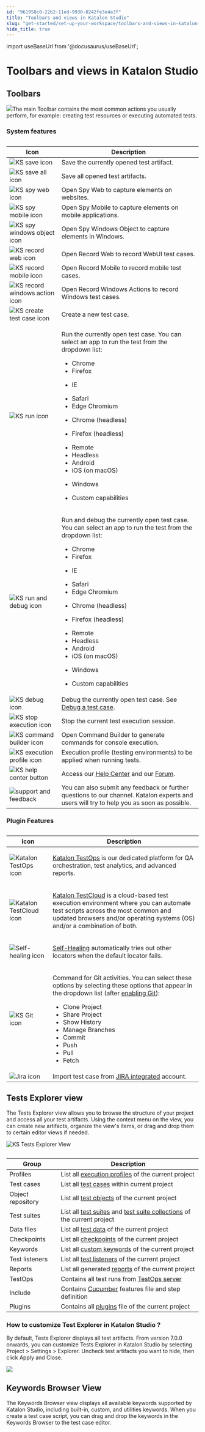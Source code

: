```yaml
---
id: "961958c0-22b2-11ed-9930-0242fe3e4a3f"
title: "Toolbars and views in Katalon Studio"
slug: "get-started/set-up-your-workspace/toolbars-and-views-in-katalon-studio"
hide_title: true
---
```

import useBaseUrl from '@docusaurus/useBaseUrl';


# <a id="topic-5362" class="anchor_top_offset"/><a id="ariaid-title1" class="anchor_top_offset"/>Toolbars and views in <span xmlns="http://www.w3.org/1999/xhtml" className="ph">Katalon Studio</span> 


## <a id="topic-888" class="anchor_top_offset"/>Toolbars

<p xmlns="http://www.w3.org/1999/xhtml" className="p"><img className="image" src={useBaseUrl("/1e1891a0-6ec6-11ed-a602-0242cfbc79b5.png")} />The main <span className="ph uicontrol">Toolbar</span> contains the most common actions you usually perform, for example: creating test resources or executing automated tests.</p> 

### System features

<div xmlns="http://www.w3.org/1999/xhtml" className="p"><table className="table anchor_top_offset" id="topic-888__d6af2f37-b12e-4495-a1ec-b2546affd898"><caption /><colgroup><col style={{width: '50%'}} /><col style={{width: '50%'}} /></colgroup><thead className="thead"><tr className><th className="entry anchor_top_offset" id="topic-888__d6af2f37-b12e-4495-a1ec-b2546affd898__entry__1">Icon</th><th className="entry anchor_top_offset" id="topic-888__d6af2f37-b12e-4495-a1ec-b2546affd898__entry__2"> Description</th></tr></thead><tbody className="tbody"><tr className><td className="entry" headers="topic-888__d6af2f37-b12e-4495-a1ec-b2546affd898__entry__1 topic-888__d6af2f37-b12e-4495-a1ec-b2546affd898__entry__2 "><img className="image anchor_top_offset" id="topic-888__ks-save-icon" width={50} src={useBaseUrl("/ee877ea0-8e39-11ec-ad3c-024208599ecc.png")} alt="KS save icon" /></td><td className="entry" headers="topic-888__d6af2f37-b12e-4495-a1ec-b2546affd898__entry__1 topic-888__d6af2f37-b12e-4495-a1ec-b2546affd898__entry__2 ">Save the currently opened test artifact.</td></tr><tr className><td className="entry" headers="topic-888__d6af2f37-b12e-4495-a1ec-b2546affd898__entry__1 topic-888__d6af2f37-b12e-4495-a1ec-b2546affd898__entry__2 "><img className="image anchor_top_offset" id="topic-888__ks-save-all-button" width={50} src={useBaseUrl("/ee8338e0-8e39-11ec-ad3c-024208599ecc.png")} alt="KS save all icon" /></td><td className="entry" headers="topic-888__d6af2f37-b12e-4495-a1ec-b2546affd898__entry__1 topic-888__d6af2f37-b12e-4495-a1ec-b2546affd898__entry__2 ">Save all opened test artifacts.</td></tr><tr className><td className="entry" headers="topic-888__d6af2f37-b12e-4495-a1ec-b2546affd898__entry__1 topic-888__d6af2f37-b12e-4495-a1ec-b2546affd898__entry__2 "><img className="image anchor_top_offset" id="topic-888__ks-spy-web-button" width={50} src={useBaseUrl("/ee7be5e0-8e39-11ec-ad3c-024208599ecc.png")} alt="KS spy web icon" /></td><td className="entry" headers="topic-888__d6af2f37-b12e-4495-a1ec-b2546affd898__entry__1 topic-888__d6af2f37-b12e-4495-a1ec-b2546affd898__entry__2 ">Open <span className="ph uicontrol">Spy Web</span> to capture elements on websites.</td></tr><tr className><td className="entry" headers="topic-888__d6af2f37-b12e-4495-a1ec-b2546affd898__entry__1 topic-888__d6af2f37-b12e-4495-a1ec-b2546affd898__entry__2 "><img className="image anchor_top_offset" id="topic-888__ks-spy-mobile-button" width={50} src={useBaseUrl("/ee602080-8e39-11ec-ad3c-024208599ecc.png")} alt="KS spy mobile icon" /></td><td className="entry" headers="topic-888__d6af2f37-b12e-4495-a1ec-b2546affd898__entry__1 topic-888__d6af2f37-b12e-4495-a1ec-b2546affd898__entry__2 ">Open <span className="ph uicontrol">Spy Mobile</span> to capture elements on mobile applications.</td></tr><tr className><td className="entry" headers="topic-888__d6af2f37-b12e-4495-a1ec-b2546affd898__entry__1 topic-888__d6af2f37-b12e-4495-a1ec-b2546affd898__entry__2 "><img className="image anchor_top_offset" id="topic-888__ks-spy-windows-object-button" width={50} src={useBaseUrl("/edcba8b0-8e39-11ec-ad3c-024208599ecc.png")} alt="KS spy windows object icon" /></td><td className="entry" headers="topic-888__d6af2f37-b12e-4495-a1ec-b2546affd898__entry__1 topic-888__d6af2f37-b12e-4495-a1ec-b2546affd898__entry__2 ">Open <span className="ph uicontrol">Spy Windows Object</span> to capture elements in Windows.</td></tr><tr className><td className="entry" headers="topic-888__d6af2f37-b12e-4495-a1ec-b2546affd898__entry__1 topic-888__d6af2f37-b12e-4495-a1ec-b2546affd898__entry__2 "><img className="image anchor_top_offset" id="topic-888__ks-record-web-button" width={50} src={useBaseUrl("/ee7f1a30-8e39-11ec-ad3c-024208599ecc.png")} alt="KS record web icon" /></td><td className="entry" headers="topic-888__d6af2f37-b12e-4495-a1ec-b2546affd898__entry__1 topic-888__d6af2f37-b12e-4495-a1ec-b2546affd898__entry__2 ">Open <span className="ph uicontrol">Record Web</span> to record WebUI test cases.</td></tr><tr className><td className="entry" headers="topic-888__d6af2f37-b12e-4495-a1ec-b2546affd898__entry__1 topic-888__d6af2f37-b12e-4495-a1ec-b2546affd898__entry__2 "><img className="image anchor_top_offset" id="topic-888__ks-record-mobile-button" width={50} src={useBaseUrl("/ee74b9f0-8e39-11ec-ad3c-024208599ecc.png")} alt="KS record mobile icon" /></td><td className="entry" headers="topic-888__d6af2f37-b12e-4495-a1ec-b2546affd898__entry__1 topic-888__d6af2f37-b12e-4495-a1ec-b2546affd898__entry__2 ">Open <span className="ph uicontrol">Record Mobile</span> to record mobile test cases.</td></tr><tr className><td className="entry" headers="topic-888__d6af2f37-b12e-4495-a1ec-b2546affd898__entry__1 topic-888__d6af2f37-b12e-4495-a1ec-b2546affd898__entry__2 "><img className="image anchor_top_offset" id="topic-888__ks-record-windows-actions-button" width={50} src={useBaseUrl("/eec60e40-8e39-11ec-ad3c-024208599ecc.png")} alt="KS record windows action icon" /></td><td className="entry" headers="topic-888__d6af2f37-b12e-4495-a1ec-b2546affd898__entry__1 topic-888__d6af2f37-b12e-4495-a1ec-b2546affd898__entry__2 ">Open <span className="ph uicontrol">Record Windows Actions</span> to record Windows test cases.</td></tr><tr className><td className="entry" headers="topic-888__d6af2f37-b12e-4495-a1ec-b2546affd898__entry__1 topic-888__d6af2f37-b12e-4495-a1ec-b2546affd898__entry__2 "><img className="image" width={40} src={useBaseUrl("/9600a0a0-22b2-11ed-9930-0242fe3e4a3f.svg")} alt="KS create test case icon" /></td><td className="entry" headers="topic-888__d6af2f37-b12e-4495-a1ec-b2546affd898__entry__1 topic-888__d6af2f37-b12e-4495-a1ec-b2546affd898__entry__2 ">Create a new test case.</td></tr><tr className><td className="entry" headers="topic-888__d6af2f37-b12e-4495-a1ec-b2546affd898__entry__1 topic-888__d6af2f37-b12e-4495-a1ec-b2546affd898__entry__2 "><img className="image anchor_top_offset" id="topic-888__ks-run-button" width={50} src={useBaseUrl("/ee6a80c0-8e39-11ec-ad3c-024208599ecc.png")} alt="KS run icon" /></td><td className="entry" headers="topic-888__d6af2f37-b12e-4495-a1ec-b2546affd898__entry__1 topic-888__d6af2f37-b12e-4495-a1ec-b2546affd898__entry__2 "><p className="p">Run the currently open test case. You can select an app to run the test from the dropdown list:</p><ul className="ul"><li className="li">Chrome</li><li className="li">Firefox</li><li className="li"><p className="p">IE</p></li><li className="li">Safari</li><li className="li">Edge Chromium</li><li className="li"><p className="p">Chrome (headless)</p></li><li className="li"><p className="p">Firefox (headless)</p></li><li className="li">Remote</li><li className="li">Headless</li><li className="li">Android</li><li className="li">iOS (on macOS)</li><li className="li"><p className="p">Windows</p></li><li className="li">Custom capabilities</li></ul></td></tr><tr className><td className="entry" headers="topic-888__d6af2f37-b12e-4495-a1ec-b2546affd898__entry__1 topic-888__d6af2f37-b12e-4495-a1ec-b2546affd898__entry__2 "><img className="image anchor_top_offset" id="topic-888__ks-run-and-debug-button" width={50} src={useBaseUrl("/edd0b1c0-8e39-11ec-ad3c-024208599ecc.png")} alt="KS run and debug icon" /></td><td className="entry" headers="topic-888__d6af2f37-b12e-4495-a1ec-b2546affd898__entry__1 topic-888__d6af2f37-b12e-4495-a1ec-b2546affd898__entry__2 "><p className="p">Run and debug the currently open test case. You can select an app to run the test from the dropdown list:</p><ul className="ul"><li className="li">Chrome</li><li className="li">Firefox</li><li className="li"><p className="p">IE</p></li><li className="li">Safari</li><li className="li">Edge Chromium</li><li className="li"><p className="p">Chrome (headless)</p></li><li className="li"><p className="p">Firefox (headless)</p></li><li className="li">Remote</li><li className="li">Headless</li><li className="li">Android</li><li className="li">iOS (on macOS)</li><li className="li"><p className="p">Windows</p></li><li className="li">Custom capabilities</li></ul></td></tr><tr className><td className="entry" headers="topic-888__d6af2f37-b12e-4495-a1ec-b2546affd898__entry__1 topic-888__d6af2f37-b12e-4495-a1ec-b2546affd898__entry__2 "><img className="image anchor_top_offset" id="topic-888__ks-debug-button" width={100} src={useBaseUrl("/ede9b800-8e39-11ec-ad3c-024208599ecc.png")} alt="KS debug icon" /></td><td className="entry" headers="topic-888__d6af2f37-b12e-4495-a1ec-b2546affd898__entry__1 topic-888__d6af2f37-b12e-4495-a1ec-b2546affd898__entry__2 ">Debug the currently open test case. See <a className="xref" href="/docs/create-tests/debug-a-test-case/debug-a-test-case-in-katalon-studio">Debug a test case</a>.</td></tr><tr className><td className="entry" headers="topic-888__d6af2f37-b12e-4495-a1ec-b2546affd898__entry__1 topic-888__d6af2f37-b12e-4495-a1ec-b2546affd898__entry__2 "><img className="image anchor_top_offset" id="topic-888__ks-stop-execution-button" width={50} src={useBaseUrl("/ee970f00-8e39-11ec-ad3c-024208599ecc.png")} alt="KS stop execution icon" /></td><td className="entry" headers="topic-888__d6af2f37-b12e-4495-a1ec-b2546affd898__entry__1 topic-888__d6af2f37-b12e-4495-a1ec-b2546affd898__entry__2 ">Stop the current test execution session.</td></tr><tr className><td className="entry" headers="topic-888__d6af2f37-b12e-4495-a1ec-b2546affd898__entry__1 topic-888__d6af2f37-b12e-4495-a1ec-b2546affd898__entry__2 "><img className="image anchor_top_offset" id="topic-888__ks-cmd-builder-button" width={50} src={useBaseUrl("/ee9a1c40-8e39-11ec-ad3c-024208599ecc.png")} alt="KS command builder icon" /></td><td className="entry" headers="topic-888__d6af2f37-b12e-4495-a1ec-b2546affd898__entry__1 topic-888__d6af2f37-b12e-4495-a1ec-b2546affd898__entry__2 ">Open <span className="ph uicontrol">Command Builder</span> to generate commands for console execution.</td></tr><tr className><td className="entry" headers="topic-888__d6af2f37-b12e-4495-a1ec-b2546affd898__entry__1 topic-888__d6af2f37-b12e-4495-a1ec-b2546affd898__entry__2 "><img className="image anchor_top_offset" id="topic-888__ks-execution-profile-button" width={80} src={useBaseUrl("/ededd6b0-8e39-11ec-ad3c-024208599ecc.png")} alt="KS execution profile icon" /></td><td className="entry" headers="topic-888__d6af2f37-b12e-4495-a1ec-b2546affd898__entry__1 topic-888__d6af2f37-b12e-4495-a1ec-b2546affd898__entry__2 ">Execution profile (testing environments) to be applied when running tests.</td></tr><tr className><td className="entry" headers="topic-888__d6af2f37-b12e-4495-a1ec-b2546affd898__entry__1 topic-888__d6af2f37-b12e-4495-a1ec-b2546affd898__entry__2 "><img className="image anchor_top_offset" id="topic-888__ks-help-center-button" width={40} src={useBaseUrl("/ee32a7e0-8e39-11ec-ad3c-024208599ecc.png")} alt="KS help center button" /></td><td className="entry" headers="topic-888__d6af2f37-b12e-4495-a1ec-b2546affd898__entry__1 topic-888__d6af2f37-b12e-4495-a1ec-b2546affd898__entry__2 ">Access our <a className="xref j-external-link" href="https://katalonsupport.force.com/katalonhelpcenter/s/" target="_blank">Help Center</a> and our <a className="xref j-external-link" href="https://forum.katalon.com/" target="_blank">Forum</a>.</td></tr><tr className><td className="entry" headers="topic-888__d6af2f37-b12e-4495-a1ec-b2546affd898__entry__1 topic-888__d6af2f37-b12e-4495-a1ec-b2546affd898__entry__2 "><img className="image" width={150} src={useBaseUrl("/95f248c0-22b2-11ed-9930-0242fe3e4a3f.png")} alt="support and feedback" /></td><td className="entry" headers="topic-888__d6af2f37-b12e-4495-a1ec-b2546affd898__entry__1 topic-888__d6af2f37-b12e-4495-a1ec-b2546affd898__entry__2 ">You can also submit any feedback or further questions to our channel. Katalon experts and users will try to help you as soon as possible.</td></tr></tbody></table></div>

### Plugin Features

<div xmlns="http://www.w3.org/1999/xhtml" className="p"><table className="table anchor_top_offset" id="topic-888__13ec2312-4264-4870-9a58-34138eafe55d"><caption /><colgroup><col style={{width: '50%'}} /><col style={{width: '50%'}} /></colgroup><thead className="thead"><tr className><th className="entry anchor_top_offset" id="topic-888__13ec2312-4264-4870-9a58-34138eafe55d__entry__1">Icon</th><th className="entry anchor_top_offset" id="topic-888__13ec2312-4264-4870-9a58-34138eafe55d__entry__2">Description</th></tr></thead><tbody className="tbody"><tr className><td className="entry" headers="topic-888__13ec2312-4264-4870-9a58-34138eafe55d__entry__1 topic-888__13ec2312-4264-4870-9a58-34138eafe55d__entry__2 "><img className="image anchor_top_offset" id="topic-888__ks-testops-button" src={useBaseUrl("/ee4608d0-8e39-11ec-ad3c-024208599ecc.png")} alt="Katalon TestOps icon" /></td><td className="entry" headers="topic-888__13ec2312-4264-4870-9a58-34138eafe55d__entry__1 topic-888__13ec2312-4264-4870-9a58-34138eafe55d__entry__2 "><p className="p"><a className="xref j-external-link" href="https://docs.katalon.com/katalon-analytics/docs/overview.html" target="_blank"><span className="ph">Katalon TestOps</span></a> is our dedicated platform for QA orchestration, test analytics, and advanced reports.</p></td></tr><tr className><td className="entry" headers="topic-888__13ec2312-4264-4870-9a58-34138eafe55d__entry__1 topic-888__13ec2312-4264-4870-9a58-34138eafe55d__entry__2 "><img className="image anchor_top_offset" id="topic-888__ks-testcloud-button" width={36} src={useBaseUrl("/ee425f50-8e39-11ec-ad3c-024208599ecc.png")} alt="Katalon TestCloud icon" /></td><td className="entry" headers="topic-888__13ec2312-4264-4870-9a58-34138eafe55d__entry__1 topic-888__13ec2312-4264-4870-9a58-34138eafe55d__entry__2 "><p className="p"><a className="xref j-external-link" href="https://docs.katalon.com/katalon-testcloud/docs/testcloud-overview.html" target="_blank"><span className="ph">Katalon TestCloud</span></a> is a cloud-based test execution environment where you can automate test scripts across the most common and updated browsers and/or operating systems (OS) and/or a combination of both.</p></td></tr><tr className><td className="entry" headers="topic-888__13ec2312-4264-4870-9a58-34138eafe55d__entry__1 topic-888__13ec2312-4264-4870-9a58-34138eafe55d__entry__2 "><img className="image anchor_top_offset" id="topic-888__ks-self-healing-button" src={useBaseUrl("/ee3a9720-8e39-11ec-ad3c-024208599ecc.png")} alt="Self-healing icon" /></td><td className="entry" headers="topic-888__13ec2312-4264-4870-9a58-34138eafe55d__entry__1 topic-888__13ec2312-4264-4870-9a58-34138eafe55d__entry__2 "><p className="p"><a className="xref" href="/docs/plugins-and-add-ons/katalon-recorder-extension/get-your-job-done/execute-scenarios/use-the-self-healing-function-in-katalon-recorder#id_1">Self-Healing</a> automatically tries out other locators when the default locator fails.</p></td></tr><tr className><td className="entry" headers="topic-888__13ec2312-4264-4870-9a58-34138eafe55d__entry__1 topic-888__13ec2312-4264-4870-9a58-34138eafe55d__entry__2 "><img className="image anchor_top_offset" id="topic-888__ks-git-button" src={useBaseUrl("/ee2ed750-8e39-11ec-ad3c-024208599ecc.png")} alt="KS Git icon" /></td><td className="entry" headers="topic-888__13ec2312-4264-4870-9a58-34138eafe55d__entry__1 topic-888__13ec2312-4264-4870-9a58-34138eafe55d__entry__2 "><p className="p">Command for Git activities. You can select these options by selecting these options that appear in the dropdown list (after <a className="xref" href="/docs/create-tests/manage-projects/project-settings/git-integration/git-integration-in-katalon-studio">enabling Git</a>):</p><ul className="ul"><li className="li">Clone Project</li><li className="li">Share Project</li><li className="li">Show History</li><li className="li">Manage Branches</li><li className="li">Commit</li><li className="li">Push</li><li className="li">Pull</li><li className="li">Fetch</li></ul></td></tr><tr className><td className="entry" headers="topic-888__13ec2312-4264-4870-9a58-34138eafe55d__entry__1 topic-888__13ec2312-4264-4870-9a58-34138eafe55d__entry__2 "><img className="image anchor_top_offset" id="topic-888__ks-Jira-button" width={40} src={useBaseUrl("/ee36c690-8e39-11ec-ad3c-024208599ecc.png")} alt="Jira icon" /></td><td className="entry" headers="topic-888__13ec2312-4264-4870-9a58-34138eafe55d__entry__1 topic-888__13ec2312-4264-4870-9a58-34138eafe55d__entry__2 ">Import test case from <a className="xref j-external-link" href="https://store.katalon.com/product/3/Jira-Integration" target="_blank">JIRA integrated</a> account.</td></tr></tbody></table></div>

## <a id="concept-2869" class="anchor_top_offset"/>Tests Explorer view

<p xmlns="http://www.w3.org/1999/xhtml" className="p">The <span className="ph uicontrol">Tests Explorer</span> view allows you to browse the structure of your project and access all your test artifacts. Using the context menu on the view, you can create new artifacts, organize the view's items, or drag and drop them to certain editor views if needed.</p> 
<p xmlns="http://www.w3.org/1999/xhtml" className="p"><img className="image" width={500} src={useBaseUrl("/ee9d77a0-8e39-11ec-ad3c-024208599ecc.png")} alt="KS Tests Explorer View" /></p> 
<div xmlns="http://www.w3.org/1999/xhtml" className="p"><table className="table anchor_top_offset" id="concept-2869__175d9424-8900-4748-8940-e9a9f24e4e5e"><caption /><colgroup><col style={{width: '50%'}} /><col style={{width: '50%'}} /></colgroup><thead className="thead"><tr className><th className="entry anchor_top_offset" id="concept-2869__175d9424-8900-4748-8940-e9a9f24e4e5e__entry__1">Group</th><th className="entry anchor_top_offset" id="concept-2869__175d9424-8900-4748-8940-e9a9f24e4e5e__entry__2"> Description</th></tr></thead><tbody className="tbody"><tr className><td className="entry" headers="concept-2869__175d9424-8900-4748-8940-e9a9f24e4e5e__entry__1 concept-2869__175d9424-8900-4748-8940-e9a9f24e4e5e__entry__2 ">Profiles</td><td className="entry" headers="concept-2869__175d9424-8900-4748-8940-e9a9f24e4e5e__entry__1 concept-2869__175d9424-8900-4748-8940-e9a9f24e4e5e__entry__2 ">List all <a className="xref" href="/docs/create-tests/data-driven-testing/execution-profile">execution profiles</a> of the current project</td></tr><tr className><td className="entry" headers="concept-2869__175d9424-8900-4748-8940-e9a9f24e4e5e__entry__1 concept-2869__175d9424-8900-4748-8940-e9a9f24e4e5e__entry__2 ">Test cases</td><td className="entry" headers="concept-2869__175d9424-8900-4748-8940-e9a9f24e4e5e__entry__1 concept-2869__175d9424-8900-4748-8940-e9a9f24e4e5e__entry__2 ">List all <a className="xref" href="/docs/create-tests/create-test-cases/create-test-case-overview">test cases</a> within current project</td></tr><tr className><td className="entry" headers="concept-2869__175d9424-8900-4748-8940-e9a9f24e4e5e__entry__1 concept-2869__175d9424-8900-4748-8940-e9a9f24e4e5e__entry__2 "> Object repository</td><td className="entry" headers="concept-2869__175d9424-8900-4748-8940-e9a9f24e4e5e__entry__1 concept-2869__175d9424-8900-4748-8940-e9a9f24e4e5e__entry__2 ">List all <a className="xref" href="/docs/create-tests/test-objects/web-test-objects/manage-web-test-objects-in-katalon-studio">test objects</a> of the current project</td></tr><tr className><td className="entry" headers="concept-2869__175d9424-8900-4748-8940-e9a9f24e4e5e__entry__1 concept-2869__175d9424-8900-4748-8940-e9a9f24e4e5e__entry__2 ">Test suites</td><td className="entry" headers="concept-2869__175d9424-8900-4748-8940-e9a9f24e4e5e__entry__1 concept-2869__175d9424-8900-4748-8940-e9a9f24e4e5e__entry__2 ">List all <a className="xref" href="/docs/organize/manage-tests/test-suite/manage-test-suites-in-katalon-studio">test suites</a> and <a className="xref" href="/docs/organize/manage-tests/manage-test-suite-collections-in-katalon-studio">test suite collections</a> of the current project</td></tr><tr className><td className="entry" headers="concept-2869__175d9424-8900-4748-8940-e9a9f24e4e5e__entry__1 concept-2869__175d9424-8900-4748-8940-e9a9f24e4e5e__entry__2 ">Data files </td><td className="entry" headers="concept-2869__175d9424-8900-4748-8940-e9a9f24e4e5e__entry__1 concept-2869__175d9424-8900-4748-8940-e9a9f24e4e5e__entry__2 ">List all <a className="xref" href="/docs/create-tests/data-driven-testing/manage-test-data">test data</a> of the current project</td></tr><tr className><td className="entry" headers="concept-2869__175d9424-8900-4748-8940-e9a9f24e4e5e__entry__1 concept-2869__175d9424-8900-4748-8940-e9a9f24e4e5e__entry__2 ">Checkpoints</td><td className="entry" headers="concept-2869__175d9424-8900-4748-8940-e9a9f24e4e5e__entry__1 concept-2869__175d9424-8900-4748-8940-e9a9f24e4e5e__entry__2 ">List all <a className="xref" href="/docs/create-tests/data-driven-testing/manage-checkpoints">checkpoints</a> of the current project</td></tr><tr className><td className="entry" headers="concept-2869__175d9424-8900-4748-8940-e9a9f24e4e5e__entry__1 concept-2869__175d9424-8900-4748-8940-e9a9f24e4e5e__entry__2 ">Keywords</td><td className="entry" headers="concept-2869__175d9424-8900-4748-8940-e9a9f24e4e5e__entry__1 concept-2869__175d9424-8900-4748-8940-e9a9f24e4e5e__entry__2 "> List all <a className="xref" href="/docs/create-tests/keywords/custom-keywords/introduction-to-custom-keywords-in-katalon-studio">custom keywords</a> of the current project</td></tr><tr className><td className="entry" headers="concept-2869__175d9424-8900-4748-8940-e9a9f24e4e5e__entry__1 concept-2869__175d9424-8900-4748-8940-e9a9f24e4e5e__entry__2 ">Test listeners</td><td className="entry" headers="concept-2869__175d9424-8900-4748-8940-e9a9f24e4e5e__entry__1 concept-2869__175d9424-8900-4748-8940-e9a9f24e4e5e__entry__2 ">List all <a className="xref" href="/docs/create-tests/create-test-cases/test-fixtures-and-test-listeners-test-hooks-in-katalon-studio#concept-7786">test listeners</a> of the current project</td></tr><tr className><td className="entry" headers="concept-2869__175d9424-8900-4748-8940-e9a9f24e4e5e__entry__1 concept-2869__175d9424-8900-4748-8940-e9a9f24e4e5e__entry__2 ">Reports</td><td className="entry" headers="concept-2869__175d9424-8900-4748-8940-e9a9f24e4e5e__entry__1 concept-2869__175d9424-8900-4748-8940-e9a9f24e4e5e__entry__2 ">List all generated <a className="xref" href="/docs/analyze/reports/view-test-reports/view-test-reports-in-katalon-studio/view-test-suite-and-test-suite-collection-reports-in-katalon-studio">reports</a> of the current project</td></tr><tr className><td className="entry" headers="concept-2869__175d9424-8900-4748-8940-e9a9f24e4e5e__entry__1 concept-2869__175d9424-8900-4748-8940-e9a9f24e4e5e__entry__2 ">TestOps</td><td className="entry" headers="concept-2869__175d9424-8900-4748-8940-e9a9f24e4e5e__entry__1 concept-2869__175d9424-8900-4748-8940-e9a9f24e4e5e__entry__2 "> Contains all test runs from <a className="xref j-external-link" href="https://testops.katalon.io/" target="_blank">TestOps server</a></td></tr><tr className><td className="entry" headers="concept-2869__175d9424-8900-4748-8940-e9a9f24e4e5e__entry__1 concept-2869__175d9424-8900-4748-8940-e9a9f24e4e5e__entry__2 ">Include</td><td className="entry" headers="concept-2869__175d9424-8900-4748-8940-e9a9f24e4e5e__entry__1 concept-2869__175d9424-8900-4748-8940-e9a9f24e4e5e__entry__2 ">Contains <a className="xref" href="/docs/create-tests/keywords/keyword-description-in-katalon-studio/cucumber-keywords/cucumber-run-feature-file-with-tags">Cucumber</a> features file and step definition</td></tr><tr className><td className="entry" headers="concept-2869__175d9424-8900-4748-8940-e9a9f24e4e5e__entry__1 concept-2869__175d9424-8900-4748-8940-e9a9f24e4e5e__entry__2 ">Plugins</td><td className="entry" headers="concept-2869__175d9424-8900-4748-8940-e9a9f24e4e5e__entry__1 concept-2869__175d9424-8900-4748-8940-e9a9f24e4e5e__entry__2 ">Contains all <a className="xref" href="/docs/plugins-and-add-ons/katalon-store/katalon-studio-plugins/using-katalon-store-plugins#id_1">plugins</a> file of the current project</td></tr></tbody></table></div>

### How to customize Test Explorer in <span xmlns="http://www.w3.org/1999/xhtml" className="ph">Katalon Studio</span> ?

<p xmlns="http://www.w3.org/1999/xhtml" className="p">By default, <span className="ph uicontrol">Tests Explorer</span> displays all test artifacts. From version 7.0.0 onwards, you can customize <span className="ph uicontrol">Tests Explorer</span> in <span className="ph">Katalon Studio</span> by selecting <span className="ph uicontrol">Project</span> &gt; <span className="ph uicontrol">Settings</span> &gt; <span className="ph uicontrol">Explorer</span>. Uncheck test artifacts you want to hide, then click <span className="ph uicontrol">Apply and Close</span>.</p> 
<p xmlns="http://www.w3.org/1999/xhtml" className="p"><img className="image" width={700} src={useBaseUrl("/4796d610-2847-11ed-9930-0242fe3e4a3f.png")} /></p> 

## <a id="concept-8435" class="anchor_top_offset"/>Keywords Browser View

<p xmlns="http://www.w3.org/1999/xhtml" className="p">The <span className="ph uicontrol">Keywords Browser</span> view displays all available keywords supported by <span className="ph">Katalon Studio</span>, including built-in, custom, and utilities keywords. When you create a test case script, you can drag and drop the keywords in the <span className="ph uicontrol">Keywords Browser</span> to the test case editor.</p> 
<p xmlns="http://www.w3.org/1999/xhtml" className="p"><svg xmlns="http://www.w3.org/2000/svg" height={445} id="svgcontent" overflow="visible" viewBox="0 0 510 445" width={510} x={510} y={445} className="anchor_top_offset"><g className="layer " style={{pointerEvents: 'all'}}><title style={{pointerEvents: 'inherit'}}>Layer 1</title><image height={445} id="svg_15047316-72f1-4747-ac30-a17c1d0f4e56" width={510} actuate="onLoad" show="embed" type="simple" href="/95f1ac80-22b2-11ed-9930-0242fe3e4a3f.png" className="anchor_top_offset" /><rect fill="#000000" fillOpacity={0} height={38} id="svg_1" rx={4} ry={4} stroke="#0077ed" strokeOpacity={1} strokeWidth={4} width={40} x="12.5" y="37.5" className="anchor_top_offset" /></g></svg></p> 

## <a id="concept-2664" class="anchor_top_offset"/>Editors

<p xmlns="http://www.w3.org/1999/xhtml" className="p">The editor is used to modify the detailed information of an object. Each test artifact has its own editor.</p> 

### <a id="concept-5999" class="anchor_top_offset"/>Test Case editor

<p xmlns="http://www.w3.org/1999/xhtml" className="p">A test case is a set of actions executed to verify a particular feature or functionality of your software application.</p> 
<div xmlns="http://www.w3.org/1999/xhtml" className="p">When you open a test case, the test case editor contains the detailed information of that test case in the following tabs:<ul className="ul"><li className="li">Manual tab</li><li className="li">Script tab</li><li className="li">Variables tab</li><li className="li">Variables (Script mode) tab</li><li className="li">Data bindingData binding </li><li className="li">Integration tab</li><li className="li">Properties tab</li></ul></div>
<h4 xmlns="http://www.w3.org/1999/xhtml" className="title sectiontitle">Manual tab</h4> 
<p xmlns="http://www.w3.org/1999/xhtml" className="p">The manual tab displays the manual view, where the basic keyword-driven configuration allows you to create automated tests without coding. Refer to <a className="xref" href="/docs/create-tests/create-test-cases/generate-test-steps-in-katalon-studio-manual-view">manual view</a> for more details.</p> 
<p xmlns="http://www.w3.org/1999/xhtml" className="p"><img className="image" width={700} src={useBaseUrl("/574c6e90-906b-11ec-ad3c-024208599ecc.png")} /></p> 
<h4 xmlns="http://www.w3.org/1999/xhtml" className="title sectiontitle">Script tab</h4> 
<p xmlns="http://www.w3.org/1999/xhtml" className="p">The script tab displays the script view, where advanced users with a programming background can modify test scripts using either Groovy or Java language. Refer to <a className="xref" href="/docs/create-tests/create-test-cases/generate-test-steps-in-katalon-studio-script-view">script view</a> for more details.</p> 
<p xmlns="http://www.w3.org/1999/xhtml" className="p"><img className="image" width={700} src={useBaseUrl("/5754fa10-906b-11ec-ad3c-024208599ecc.png")} /></p> 
<h4 xmlns="http://www.w3.org/1999/xhtml" className="title sectiontitle">Variables tab</h4> 
<p xmlns="http://www.w3.org/1999/xhtml" className="p">The variables tab shows all defined variables for that test case. Refer to public variables for more details.</p> 
<p xmlns="http://www.w3.org/1999/xhtml" className="p"><svg xmlns="http://www.w3.org/2000/svg" height={228} id="svg_a7dff963-0ceb-4623-bc26-d9099c5fb346" overflow="visible" viewBox="0 0 776 228" width={776} x={776} y="231.5" className="anchor_top_offset"><g className="layer " style={{pointerEvents: 'all'}}><title style={{pointerEvents: 'inherit'}}>Layer 1</title><image height={228} id="svg_e719580b-178f-400d-bfc3-f962d0239584" style={{pointerEvents: 'inherit'}} width={776} actuate="onLoad" show="embed" type="simple" href="/5759dc10-906b-11ec-ad3c-024208599ecc.png" className="anchor_top_offset" /><rect fill="#000000" fillOpacity={0} height="22.999999523162842" id="svg_9757bb01-e525-4a07-beb3-e146a33c96ef" rx={4} ry={4} stroke="#6bb545" strokeOpacity={1} strokeWidth={4} width="71.99999713897705" x="151.5" y="203.50000047683716" className="anchor_top_offset" /></g></svg></p> 
<h4 xmlns="http://www.w3.org/1999/xhtml" className="title sectiontitle">Variables tab (script mode)</h4> 
<p xmlns="http://www.w3.org/1999/xhtml" className="p">The Variables tab (Script mode) shows all defined Variables for that Test Case in Script mode.</p> 
<p xmlns="http://www.w3.org/1999/xhtml" className="p"><svg xmlns="http://www.w3.org/2000/svg" height={364} id="svg_5b6f1c0d-1f6a-4fd4-b33c-3a224e05a724" overflow="visible" viewBox="0 0 776 364" width={776} x={776} y={364} className="anchor_top_offset"><g className="layer " style={{pointerEvents: 'all'}}><title style={{pointerEvents: 'inherit'}}>Layer 1</title><image height={364} id="svg_86befac5-1748-4054-9e22-27c8a4ce556c" style={{pointerEvents: 'inherit'}} width={776} actuate="onLoad" show="embed" type="simple" href="/57621970-906b-11ec-ad3c-024208599ecc.png" className="anchor_top_offset" /><rect fill="#000000" fillOpacity={0} height="26.99999964237213" id="svg_b793e577-32d2-42cf-91bc-a048707a3569" rx={4} ry={4} stroke="#0077ed" strokeOpacity={1} strokeWidth={4} width="138.99999976158142" x="217.5" y="338.5" className="anchor_top_offset" /></g></svg></p> 
<h4 xmlns="http://www.w3.org/1999/xhtml" className="title sectiontitle">Data binding</h4> 
<p xmlns="http://www.w3.org/1999/xhtml" className="p">The Data binding tab allows you to conduct data binding at the test case level. You can refer to this document for further instruction: <a className="xref" href="/docs/create-tests/data-driven-testing/data-driven-testing-at-test-case-level">Data-driven testing at the test case level</a>.</p> 
<p xmlns="http://www.w3.org/1999/xhtml" className="p"><img className="image" src={useBaseUrl("/96024e50-22b2-11ed-9930-0242fe3e4a3f.png")} alt="Data binding section" /></p> 
<h4 xmlns="http://www.w3.org/1999/xhtml" className="title sectiontitle">Integration tab</h4> 
<p xmlns="http://www.w3.org/1999/xhtml" className="p">The Integration tab displays your configured integration in the project, for example: qTest, Jira, Azure DevOps, etc. Refer to <a className="xref" href="/docs/organize/integration-for-organizing-tests/configure-qtest-integration-in-katalon-studio">Integrate test case</a> for more details.</p> 
<p xmlns="http://www.w3.org/1999/xhtml" className="p"><svg xmlns="http://www.w3.org/2000/svg" height={249} id="svg_8133fd14-17e2-4765-ac63-40963f54bbfd" overflow="visible" viewBox="0 0 776 249" width={776} x={776} y={249} className="anchor_top_offset"><g className="layer " style={{pointerEvents: 'all'}}><title style={{pointerEvents: 'inherit'}}>Layer 1</title><image height={249} id="svg_5c47f364-beca-4b49-868b-45faf1c88ef7" style={{pointerEvents: 'inherit'}} width={776} actuate="onLoad" show="embed" type="simple" href="/57489e00-906b-11ec-ad3c-024208599ecc.png" className="anchor_top_offset" /><rect fill="#000000" fillOpacity={0} height="32.00000047683716" id="svg_abba308a-78ef-454a-8fc7-b27111da0fed" rx={4} ry={4} stroke="#6bb545" strokeOpacity={1} strokeWidth={4} width="87.99999845027924" x="494.5" y="214.5" className="anchor_top_offset" /></g></svg></p> 
<h4 xmlns="http://www.w3.org/1999/xhtml" className="title sectiontitle">Properties tab</h4> 
<p xmlns="http://www.w3.org/1999/xhtml" className="p">The Properties tab displays general information about the Test Case, including the Description and the Comment.</p> 
<div xmlns="http://www.w3.org/1999/xhtml" className="p"><svg xmlns="http://www.w3.org/2000/svg" height={415} id="svg_0a2a5e05-91e2-42db-a90f-e57f6dab461b" overflow="visible" viewBox="0 0 776 415" width={776} x={776} y={415} className="anchor_top_offset"><g className="layer " style={{pointerEvents: 'all'}}><title style={{pointerEvents: 'inherit'}}>Layer 1</title><image height={415} id="svg_8668b0eb-c3f3-49ff-8a75-c4027c55d979" style={{pointerEvents: 'inherit'}} width={776} actuate="onLoad" show="embed" type="simple" href="/57508d40-906b-11ec-ad3c-024208599ecc.png" className="anchor_top_offset" /><rect fill="#000000" fillOpacity={0} height="22.999999046325684" id="svg_a38317e8-0801-437b-a7c3-e7b33b1bc2a7" rx={4} ry={4} stroke="#6bb545" strokeOpacity={1} strokeWidth={4} width="73.99999904632568" x="488.5" y="353.5" className="anchor_top_offset" /></g></svg><ul className="ul"><li className="li"><strong className="ph b">Description</strong>: You can add or edit this field to provide detailed information about the test case.</li><li className="li"><strong className="ph b">Comment</strong>: This field is read-only. The content is extracted and populated from&nbsp;the comment keyword in the test case. You can leverage the comment field to involve in development process of your company by providing requirements in the comment. For more information about the comment keyword, see <a className="xref" href="/docs/create-tests/keywords/keyword-description-in-katalon-studio/utilities-keywords/common-comment">Comment</a>.</li></ul></div>

### <a id="concept-2432" class="anchor_top_offset"/>Test Object editor

<p xmlns="http://www.w3.org/1999/xhtml" className="p">To open a test object, go to <span className="ph uicontrol">Tests Explorer</span> &gt; <span className="ph uicontrol">Object Repository</span> and select the object you want to open. The test object editor displays all detailed information of a test object, including properties and object identification mechanisms. Refer to <a className="xref" href="/docs/create-tests/record-and-spy/webui-record-and-spy-utilities/spy-web-utility-in-katalon-studio">Spy Object</a> for more details.</p> 
<p xmlns="http://www.w3.org/1999/xhtml" className="p"><img className="image" src={useBaseUrl("/95f44490-22b2-11ed-9930-0242fe3e4a3f.png")} alt="The test object editor" /></p> 

### <a id="concept-175" class="anchor_top_offset"/>Web Service editor

<p xmlns="http://www.w3.org/1999/xhtml" className="p">To open a Web Service, go to <span className="ph uicontrol">Tests Explorer</span> &gt; <span className="ph uicontrol">Object Repository</span> and select the Web Service you want to open. When you open a RESTful or SOAP request object, the Web Service editor displays detailed information of the current project, including the resource URL, request methods, and parameters. Refer to <a className="xref" href="/docs/create-tests/test-objects/api-test-objects/rest-request/rest-request-in-katalon-studio">RESTful</a> and <a className="xref" href="/docs/create-tests/test-objects/api-test-objects/soap-request-in-katalon-studio">SOAP</a> for more details.</p> 
<h4 xmlns="http://www.w3.org/1999/xhtml" className="title sectiontitle">Web Service features</h4> 
<p xmlns="http://www.w3.org/1999/xhtml" className="p">The main toolbar contains API/Web Service testing related features to help you navigate around the app easily and intuitively.</p> 
<p xmlns="http://www.w3.org/1999/xhtml" className="p"><img className="image" width={250} src={useBaseUrl("/8f41ca50-22b2-11ed-9930-0242fe3e4a3f.png")} alt="The Web Service type in the toolbar" /></p> 
<div xmlns="http://www.w3.org/1999/xhtml" className="p">Read more:<ul className="ul"><li className="li"><a className="xref" href="/docs/create-tests/test-objects/api-test-objects/import-web-service-objects/import-restful-requests-from-swagger-2.0">Import OpenAPI 2 (Swagger)</a>.</li><li className="li"><a className="xref" href="/docs/create-tests/test-objects/api-test-objects/import-web-service-objects/import-rest-api-with-openapi-specification-3.0-to-katalon-studio">Import OpenAPI 3</a>.</li><li className="li"><a className="xref" href="/docs/create-tests/test-objects/api-test-objects/import-web-service-objects/import-soap-requests-from-wsdls-to-katalon-studio">Import WSDL</a>.</li><li className="li"><a className="xref" href="/docs/create-tests/test-objects/api-test-objects/import-web-service-objects/import-restful-from-postman-to-katalon-studio">Import Postman</a>.</li><li className="li"><a className="xref" href="/docs/create-tests/test-objects/api-test-objects/import-web-service-objects/import-web-service-requests-from-soapui-to-katalon-studio">Import SoapUI</a>.</li></ul></div>
<h4 xmlns="http://www.w3.org/1999/xhtml" className="title sectiontitle">RESTful request object editor</h4> 
<p xmlns="http://www.w3.org/1999/xhtml" className="p"><img className="image" width={800} src={useBaseUrl("/32347b50-2848-11ed-9930-0242fe3e4a3f.png")} /></p> 
<h4 xmlns="http://www.w3.org/1999/xhtml" className="title sectiontitle">SOAP request object editor</h4> 
<p xmlns="http://www.w3.org/1999/xhtml" className="p"><img className="image" width={800} src={useBaseUrl("/78ae2b30-2848-11ed-9930-0242fe3e4a3f.png")} /></p> 
<h4 xmlns="http://www.w3.org/1999/xhtml" className="title sectiontitle">Request History panel</h4> 
<p xmlns="http://www.w3.org/1999/xhtml" className="p">Request History panel displays all requests sent in Katalon Studio. You can access and retrieve them to work or save as a request object in the object repository. For more details, see <a className="xref" href="/docs/create-tests/test-objects/api-test-objects/request-history-in-katalon-studio">Request History in <span className="ph">Katalon Studio</span></a>.</p> 
<p xmlns="http://www.w3.org/1999/xhtml" className="p"><img className="image" width={700} src={useBaseUrl("/8f410700-22b2-11ed-9930-0242fe3e4a3f.png")} /></p> 

### <a id="concept-4620" class="anchor_top_offset"/>Test suite editor

<p xmlns="http://www.w3.org/1999/xhtml" className="p">A test suite (TS) is a collection of test cases.</p> 
<div xmlns="http://www.w3.org/1999/xhtml" className="p">When you open a test suite, the test suite editor displays detailed information of that test suite, including:<ul className="ul"><li className="li">Main tab</li><li className="li">Script tab</li><li className="li">Integration tab</li><li className="li">Result tab</li><li className="li">Analytics tab</li></ul></div>
<h4 xmlns="http://www.w3.org/1999/xhtml" className="title sectiontitle">Main tab</h4> 
<p xmlns="http://www.w3.org/1999/xhtml" className="p">The main tab displays basic information about the test suite, such as test cases to be executed, the execution mechanism, and data binding. For more details, refer to <a className="xref" href="/docs/execute/execute-tests-with-katalon-studio/execute-a-test-case">Execute a test suite</a>.</p> 
<p xmlns="http://www.w3.org/1999/xhtml" className="p"><img className="image" width={600} src={useBaseUrl("/95e7c170-22b2-11ed-9930-0242fe3e4a3f.png")} /></p> 
<h4 xmlns="http://www.w3.org/1999/xhtml" className="title sectiontitle">Script tab</h4> 
<p xmlns="http://www.w3.org/1999/xhtml" className="p">The script tab displays the script view, where you can set the environment, setUp, tearDown, or any configuration at the test suite level. To learn more about test suite configuration, see <a className="xref" href="/docs/organize/manage-tests/test-suite/manage-test-suites-in-katalon-studio">Test Suite</a>.</p> 
<p xmlns="http://www.w3.org/1999/xhtml" className="p"><img className="image" width={600} src={useBaseUrl("/95ee7830-22b2-11ed-9930-0242fe3e4a3f.png")} /></p> 
<h4 xmlns="http://www.w3.org/1999/xhtml" className="title sectiontitle">Integration tab</h4> 
<p xmlns="http://www.w3.org/1999/xhtml" className="p">The integration tab displays information regarding your test suite integration, for example, with qTest. For more details, refer to <a className="xref" href="/docs/organize/integration-for-organizing-tests/configure-qtest-integration-in-katalon-studio">Integrate test suite</a>.</p> 
<p xmlns="http://www.w3.org/1999/xhtml" className="p"><img className="image" width={600} src={useBaseUrl("/95f2e500-22b2-11ed-9930-0242fe3e4a3f.png")} /></p> 
<h4 xmlns="http://www.w3.org/1999/xhtml" className="title sectiontitle">Result tab</h4> 
<p xmlns="http://www.w3.org/1999/xhtml" className="p">After you execute the test, the result tab displays the result of the latest execution, including the Passed/ Failed status of each test case, the summary report, all execution settings, and the execution environment.</p> 
<p xmlns="http://www.w3.org/1999/xhtml" className="p"><img className="image" width={600} src={useBaseUrl("/95fecbe0-22b2-11ed-9930-0242fe3e4a3f.png")} /></p> 
<h4 xmlns="http://www.w3.org/1999/xhtml" className="title sectiontitle">Analytics tab</h4> 
<p xmlns="http://www.w3.org/1999/xhtml" className="p">After a test suite execution, the analytics tab displays an analytics overview, including the last 3 recent runs of the test suite, execution statuses, and the average duration of the last 3 runs.</p> 
<p xmlns="http://www.w3.org/1999/xhtml" className="p"><img className="image" width={600} src={useBaseUrl("/4462fd30-faeb-11ed-878a-0242c7a41fd4.png")} /></p> 

### <a id="concept-800" class="anchor_top_offset"/>Test suite collection editor

<p xmlns="http://www.w3.org/1999/xhtml" className="p">A test suite collection (TSC) contains a list of test suites, which allows you to execute multiple test suites together in either parallel mode or sequential mode.</p> 
<p xmlns="http://www.w3.org/1999/xhtml" className="p">The test suite collection editor has two tabs: The main tab and the result tab. Refer to <a className="xref" href="/docs/organize/manage-tests/manage-test-suite-collections-in-katalon-studio">Test suite collection</a> for more details.</p> 
<h4 xmlns="http://www.w3.org/1999/xhtml" className="title sectiontitle">Main tab</h4> 
<p xmlns="http://www.w3.org/1999/xhtml" className="p">The main tab displays which test suites to be executed, the profile of each test suite, and the execution mode of the test suite collection.</p> 
<p xmlns="http://www.w3.org/1999/xhtml" className="p"><svg xmlns="http://www.w3.org/2000/svg" height={332} id="svgcontent" overflow="visible" viewBox="0 0 776 332" width={776} x={776} y={332} className="anchor_top_offset"><g className="layer" style={{pointerEvents: 'all'}}><title style={{pointerEvents: 'inherit'}}>Layer 1</title><image height={332} id="svg_155e1ee8-91ac-4357-98fe-5ed169f730c3" width={776} actuate="onLoad" show="embed" type="simple" href="/96000460-22b2-11ed-9930-0242fe3e4a3f.png" className="anchor_top_offset" /><rect fill="#000000" fillOpacity={0} height={26} id="svg_1" rx={4} ry={4} stroke="#6bb545" strokeOpacity={1} strokeWidth={4} style={{pointerEvents: 'inherit'}} width={47} x="3.5" y="262.5" className="anchor_top_offset" /></g></svg></p> 
<h4 xmlns="http://www.w3.org/1999/xhtml" className="title sectiontitle">Result tab</h4> 
<p xmlns="http://www.w3.org/1999/xhtml" className="p">After you execute the test, the result tab displays the result of the latest execution, including the executed status and the Failed/ Total rate of each test suite. You can view detail results of each test suite by clicking <span className="ph uicontrol">Show details</span> .</p> 
<p xmlns="http://www.w3.org/1999/xhtml" className="p"><svg xmlns="http://www.w3.org/2000/svg" height={326} id="svg_d29001b8-3148-4193-865b-c1abb433422c" overflow="visible" viewBox="0 0 776 326" width={776} x={776} y={326} className="anchor_top_offset"><g className="layer" style={{pointerEvents: 'all'}}><title style={{pointerEvents: 'inherit'}}>Layer 1</title><image height={326} id="svg_2f366fc2-1267-48d6-bf98-3ab800dbddd4" width={776} actuate="onLoad" show="embed" type="simple" href="/95fc5ae0-22b2-11ed-9930-0242fe3e4a3f.png" className="anchor_top_offset" /><rect fill="#000000" fillOpacity={0} height={22} id="svg_a9419ef6-d353-4e38-9365-d0e8abbb4f51" rx={4} ry={4} stroke="#6bb545" strokeOpacity={1} strokeWidth={4} style={{pointerEvents: 'inherit'}} width={52} x="47.5" y="262.5" className="anchor_top_offset" /></g></svg></p> 

### <a id="concept-5643" class="anchor_top_offset"/>Data file editor

<p xmlns="http://www.w3.org/1999/xhtml" className="p">When you open a data file, the data file editor displays detailed information of the data file, including the data source and the data set preview. You can upload your data from an Excel file, a CSV file, a database query or create your own data file in <span className="ph">Katalon Studio</span>. Refer to <a className="xref" href="/docs/create-tests/data-driven-testing/manage-test-data">Manage Test Data</a> for more details.</p> 
<div xmlns="http://www.w3.org/1999/xhtml" className="p"><ul className="ul"><li className="li"><p className="p">Import Data File with an Excel file:</p><p className="p"><img className="image" src={useBaseUrl("/95f68e80-22b2-11ed-9930-0242fe3e4a3f.png")} alt="Import an excel data file" /></p></li><li className="li"><p className="p">Import Data File with a CSV file:</p><p className="p"><img className="image" src={useBaseUrl("/95f5cb30-22b2-11ed-9930-0242fe3e4a3f.png")} alt="Import an CSV data file" /></p></li><li className="li"><p className="p">Create Data File manually using <span className="ph">Katalon Studio</span>:</p><p className="p"><img className="image" width={350} src={useBaseUrl("/95f507e0-22b2-11ed-9930-0242fe3e4a3f.png")} alt="Internal data" /></p></li><li className="li"><p className="p">Import Data File with a Database Query:</p><p className="p"><img className="image" width={800} src={useBaseUrl("/367f27e0-2849-11ed-9930-0242fe3e4a3f.png")} /></p></li></ul></div>

### <a id="concept-843" class="anchor_top_offset"/>Checkpoint editor

<p xmlns="http://www.w3.org/1999/xhtml" className="p">When you open a checkpoint, the checkpoint editor displays the detailed information of the test data, including the data source and its taken snapshot. Refer to <a className="xref" href="/docs/create-tests/data-driven-testing/manage-checkpoints">Manage Checkpoints</a> for more details.</p> 
<p xmlns="http://www.w3.org/1999/xhtml" className="p"><img className="image" width={800} src={useBaseUrl("/95e85db0-22b2-11ed-9930-0242fe3e4a3f.png")} alt="Checkpoint editor" /></p> 

### <a id="concept-7019" class="anchor_top_offset"/>Keyword editor

<p xmlns="http://www.w3.org/1999/xhtml" className="p">When you open a custom keyword, the keyword editor displays the keyword content in  script view. This scripting editor is similar to the script view of test cases, where you can define new custom keywords using Groovy or Java. Refer to <a className="xref" href="/docs/create-tests/keywords/custom-keywords/introduction-to-custom-keywords-in-katalon-studio">Introduction to custom keywords</a> for more details.</p> 
<p xmlns="http://www.w3.org/1999/xhtml" className="p"><img className="image" src={useBaseUrl("/95e688f0-22b2-11ed-9930-0242fe3e4a3f.png")} alt="Keyword editor" /></p> 

## <a id="concept-585" class="anchor_top_offset"/>Global variables view

<p xmlns="http://www.w3.org/1999/xhtml" className="p">The global variables view allows you to browse the list of defined global variables in your project. You can either view your global variables in manual view or in script view. Refer to Global Variables for more details.</p> 

### Manual view

<p xmlns="http://www.w3.org/1999/xhtml" className="p"><svg xmlns="http://www.w3.org/2000/svg" height={416} id="svgcontent" overflow="visible" viewBox="0 0 776 416" width={776} x={776} y={416} className="anchor_top_offset"><g className="layer " style={{pointerEvents: 'all'}}><title style={{pointerEvents: 'inherit'}}>Layer 1</title><image height={416} id="svg_4f779214-62e7-4132-807f-ab42a5bdb80d" width={776} actuate="onLoad" show="embed" type="simple" href="/95fd4540-22b2-11ed-9930-0242fe3e4a3f.png" className="anchor_top_offset" /><rect fill="#000000" fillOpacity={0} height={32} id="svg_1" rx={4} ry={4} stroke="#6bb545" strokeOpacity={1} strokeWidth={4} style={{pointerEvents: 'inherit'}} width={105} x="6.5" y="344.5" className="anchor_top_offset" /></g></svg></p> 

### Script view

<p xmlns="http://www.w3.org/1999/xhtml" className="p"><svg xmlns="http://www.w3.org/2000/svg" height={559} id="svg_663cda91-fd94-4bbe-bdd4-2ef0006837a4" overflow="visible" viewBox="0 0 776 559" width={776} x={776} y={559} className="anchor_top_offset"><g className="layer " style={{pointerEvents: 'all'}}><title style={{pointerEvents: 'inherit'}}>Layer 1</title><image height={559} id="svg_0a77357f-9b3c-4034-8227-29d94d037f32" width={776} actuate="onLoad" show="embed" type="simple" href="/95f9e9e0-22b2-11ed-9930-0242fe3e4a3f.png" className="anchor_top_offset" /><rect fill="#000000" fillOpacity={0} height={30} id="svg_9caf1b6c-c2a9-4677-a2ac-588e6dae5da7" rx={4} ry={4} stroke="#6bb545" strokeOpacity={1} strokeWidth={4} style={{pointerEvents: 'inherit'}} width={101} x="111.5" y="494.5" className="anchor_top_offset" /></g></svg></p> 

## <a id="concept-3047" class="anchor_top_offset"/>Job progress view

<p xmlns="http://www.w3.org/1999/xhtml" className="p">The  <span className="ph uicontrol">Job Progress</span> view allows you to see the progress of executing test cases and test suites/test suite collections.</p> 
<p xmlns="http://www.w3.org/1999/xhtml" className="p"><img className="image" width={500} src={useBaseUrl("/95f86340-22b2-11ed-9930-0242fe3e4a3f.png")} alt="The job progress view" /></p> 

## <a id="concept-9389" class="anchor_top_offset"/>Problems view

<p xmlns="http://www.w3.org/1999/xhtml" className="p">The <span className="ph uicontrol">Problems</span> view shows errors and warning messages raised when setting up a project or designing a test case, test suite, test object, or test data.</p> 
<p xmlns="http://www.w3.org/1999/xhtml" className="p"><img className="image" width={700} src={useBaseUrl("/e82de940-2849-11ed-9930-0242fe3e4a3f.png")} /></p> 

## <a id="concept-3834" class="anchor_top_offset"/>Event Log 

<p xmlns="http://www.w3.org/1999/xhtml" className="p">The <span className="ph uicontrol">Event Log</span> displays all run-time activities from all plugins and integrations enabled for your test run. Refer to <a className="xref" href="/docs/plugins-and-add-ons/katalon-store/katalon-studio-plugins/using-katalon-store-plugins">Plugin</a> for more details.</p> 
<p xmlns="http://www.w3.org/1999/xhtml" className="p"><svg xmlns="http://www.w3.org/2000/svg" height={327} id="svgcontent" overflow="visible" viewBox="0 0 818 327" width={818} x={818} y={327} className="anchor_top_offset"><g className="layer" style={{pointerEvents: 'all'}}><title style={{pointerEvents: 'inherit'}}>Layer 1</title><image height={327} id="svg_4fdb9239-37f0-4656-90d4-a15a056a6992" width={818} actuate="onLoad" show="embed" type="simple" href="/520e8430-9071-11ec-ad3c-024208599ecc.png" className="anchor_top_offset" /><rect fill="#000000" fillOpacity={0} height={21} id="svg_1" rx={4} ry={4} stroke="#6bb545" strokeOpacity={1} strokeWidth={4} style={{pointerEvents: 'inherit'}} width={67} x="63.5" y="37.5" className="anchor_top_offset" /></g></svg></p> 

## <a id="concept-5162" class="anchor_top_offset"/>Console view

<p xmlns="http://www.w3.org/1999/xhtml" className="p">The <span className="ph uicontrol">Console</span> view shows the system logs of all run-time activities performed while <span className="ph">Katalon Studio</span> executes the automated test. The console output generated from test scripts is also displayed here.</p> 
<p xmlns="http://www.w3.org/1999/xhtml" className="p"><svg xmlns="http://www.w3.org/2000/svg" height={327} id="svgcontent" overflow="visible" viewBox="0 0 818 327" width={818} x={818} y={327} className="anchor_top_offset"><g className="layer" style={{pointerEvents: 'all'}}><title style={{pointerEvents: 'inherit'}}>Layer 1</title><image height={327} id="svg_8645c948-27bc-4c04-98a7-1e3493345544" width={818} actuate="onLoad" show="embed" type="simple" href="/52131810-9071-11ec-ad3c-024208599ecc.png" className="anchor_top_offset" /><rect fill="#000000" fillOpacity={0} height={18} id="svg_1" rx={4} ry={4} stroke="#6bb545" strokeOpacity={1} strokeWidth={4} style={{pointerEvents: 'inherit'}} width={58} x="127.5" y="39.5" className="anchor_top_offset" /></g></svg></p> 

## <a id="concept-5899" class="anchor_top_offset"/>Log Viewer view

<p xmlns="http://www.w3.org/1999/xhtml" className="p">The  <span className="ph uicontrol">Log Viewer</span> shows the real-time report/log of the test execution. Refer to <a className="xref" href="/docs/analyze/reports/view-test-reports/view-test-reports-in-katalon-studio/view-and-customize-execution-log-in-katalon-studio">View Execution Log</a> for more details.</p> 
<p xmlns="http://www.w3.org/1999/xhtml" className="p"><svg xmlns="http://www.w3.org/2000/svg" height={372} id="svgcontent" overflow="visible" viewBox="0 0 818 372" width={818} x={818} y={372} className="anchor_top_offset"><g className="layer" style={{pointerEvents: 'all'}}><title style={{pointerEvents: 'inherit'}}>Layer 1</title><image height={372} id="svg_d2c29cb0-7736-4853-a97e-ef48e2d90376" width={818} actuate="onLoad" show="embed" type="simple" href="/95eaf5c0-22b2-11ed-9930-0242fe3e4a3f.png" className="anchor_top_offset" /><rect fill="#000000" fillOpacity={0} height={22} id="svg_1" rx={4} ry={4} stroke="#6bb545" strokeOpacity={1} strokeWidth={4} style={{pointerEvents: 'inherit'}} width={73} x="197.5" y="40.5" className="anchor_top_offset" /></g></svg></p> 
<p xmlns="http://www.w3.org/1999/xhtml" className="p">Click on the expand button to see more information in the <span className="ph uicontrol">Log Viewer</span>.</p> 
<p xmlns="http://www.w3.org/1999/xhtml" className="p"><img className="image" src={useBaseUrl("/52175dd0-9071-11ec-ad3c-024208599ecc.png")} alt="The log viewer expanded" /></p> 

## <a id="concept-5027" class="anchor_top_offset"/>Report view

<p xmlns="http://www.w3.org/1999/xhtml" className="p">The report view allows you to view detailed information of completed test execution for a certain test suite.</p> 
<p xmlns="http://www.w3.org/1999/xhtml" className="p"><img className="image" src={useBaseUrl("/95e94810-22b2-11ed-9930-0242fe3e4a3f.png")} alt="The report view" /></p> 
<p xmlns="http://www.w3.org/1999/xhtml" className="p">You can use the search bar to find the desired information in your report.</p> 
<p xmlns="http://www.w3.org/1999/xhtml" className="p"><img className="image" width={800} src={useBaseUrl("/d1301f40-2850-11ed-9930-0242fe3e4a3f.png")} /></p> 

## <a id="concept-3822" class="anchor_top_offset"/>Test suite collection report view

<p xmlns="http://www.w3.org/1999/xhtml" className="p">The test suite collection report view allows you to view detailed information of completed test execution for a certain test suite collection. Refer to <a className="xref" href="/docs/analyze/reports/view-test-reports/view-test-reports-in-katalon-studio/view-test-suite-and-test-suite-collection-reports-in-katalon-studio">Test Suite Collection Report</a> for more details.</p> 
<p xmlns="http://www.w3.org/1999/xhtml" className="p"><img className="image" src={useBaseUrl("/95fafb50-22b2-11ed-9930-0242fe3e4a3f.png")} alt="The test suite collection report" /></p> 
